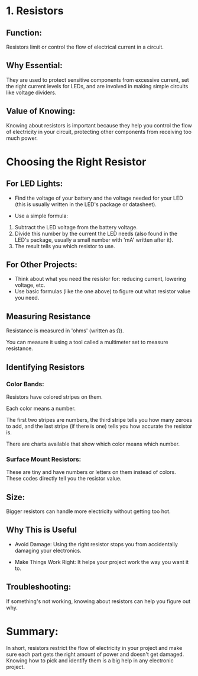 # 1. Resistors

## Function:

Resistors limit or control the flow of electrical current in a circuit.

## Why Essential:

They are used to protect sensitive components from excessive current, set the right current levels for LEDs, and are involved in making simple circuits like voltage dividers.

## Value of Knowing:

Knowing about resistors is important because they help you control the flow of electricity in your circuit, protecting other components from receiving too much power.

# Choosing the Right Resistor

## For LED Lights:

- Find the voltage of your battery and the voltage needed for your LED (this is usually written in the LED's package or datasheet).

- Use a simple formula:

1. Subtract the LED voltage from the battery voltage.
2. Divide this number by the current the LED needs (also found in the LED's package, usually a small number with 'mA' written after it).
3. The result tells you which resistor to use.

## For Other Projects:

- Think about what you need the resistor for: reducing current, lowering voltage, etc.
- Use basic formulas (like the one above) to figure out what resistor value you need.

## Measuring Resistance

Resistance is measured in 'ohms' (written as Ω).

You can measure it using a tool called a multimeter set to measure resistance.

## Identifying Resistors

### Color Bands:

Resistors have colored stripes on them.

Each color means a number.

The first two stripes are numbers, the third stripe tells you how many zeroes to add, and the last stripe (if there is one) tells you how accurate the resistor is.

There are charts available that show which color means which number.

### Surface Mount Resistors:

These are tiny and have numbers or letters on them instead of colors.
These codes directly tell you the resistor value.

## Size:

Bigger resistors can handle more electricity without getting too hot.

## Why This is Useful

- Avoid Damage: Using the right resistor stops you from accidentally damaging your electronics.

- Make Things Work Right: It helps your project work the way you want it to.

## Troubleshooting:

If something's not working, knowing about resistors can help you figure out why.

# Summary:

In short, resistors restrict the flow of electricity in your project and make sure each part gets the right amount of power and doesn't get damaged. Knowing how to pick and identify them is a big help in any electronic project.
